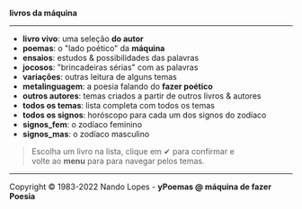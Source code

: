 **livros da máquina**  
___
- **livro vivo**: uma seleção **do autor**  
- **poemas**: o "lado poético" da **máquina**  
- **ensaios**: estudos & possibilidades das palavras  
- **jocosos**: "brincadeiras sérias" com as palavras  
- **variações**: outras leitura de alguns temas  
- **metalinguagem**: a poesia falando do **fazer poético**  
- **outros autores**: temas criados a partir de outros livros & autores  
- **todos os temas**: lista completa com todos os temas  
- **todos os signos**: horóscopo para cada um dos signos do zodíaco  
- **signos_fem**: o zodíaco feminino  
- **signos_mas**: o zodíaco masculino  

> Escolha um livro na lista, clique em ✔ para confirmar e  
> volte ao **menu** para para navegar pelos temas.  
___
Copyright © 1983-2022 Nando Lopes - **yPoemas @ máquina de fazer Poesia**
